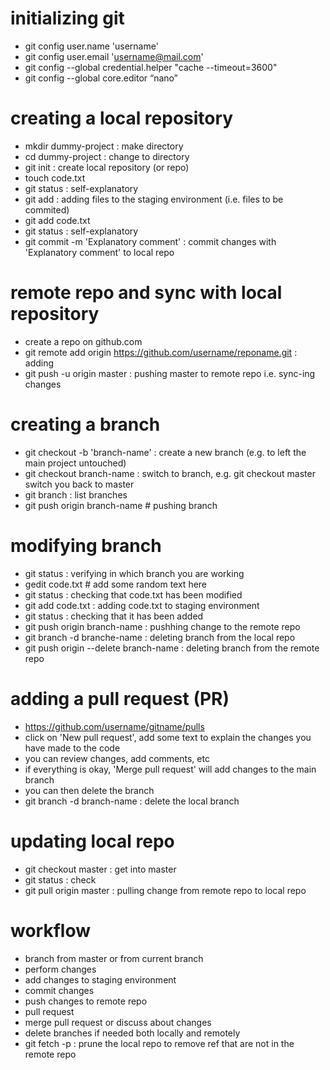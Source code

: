 # initializing git
- git config user.name 'username'
- git config user.email 'username@mail.com'
- git config --global credential.helper "cache --timeout=3600"
- git config --global core.editor “nano”

# creating a local repository
- mkdir dummy-project : make directory
- cd dummy-project : change to directory
- git init : create local repository (or repo)
- touch code.txt
- git status : self-explanatory
- git add : adding files to the staging environment (i.e. files to be commited)
- git add code.txt
- git status : self-explanatory
- git commit -m 'Explanatory comment' : commit changes with 'Explanatory comment' to local repo

# remote repo and sync with local repository
- create a repo on github.com
- git remote add origin https://github.com/username/reponame.git : adding 
- git push -u origin master : pushing master to remote repo i.e. sync-ing changes

# creating a branch
- git checkout -b 'branch-name' : create a new branch (e.g. to left the main project untouched)
- git checkout branch-name : switch to branch, e.g. git checkout master switch you back to master
- git branch : list branches
- git push origin branch-name # pushing branch

# modifying branch
- git status : verifying in which branch you are working
- gedit code.txt # add some random text here
- git status : checking that code.txt has been modified
- git add code.txt : adding code.txt to staging environment
- git status : checking that it has been added 
- git push origin branch-name : pushhing change to the remote repo
- git branch -d branche-name : deleting branch from the local repo
- git push origin --delete branch-name : deleting branch from the remote repo

# adding a pull request (PR)	
- https://github.com/username/gitname/pulls
- click on 'New pull request', add some text to explain the changes you have made to the code
- you can review changes, add comments, etc
- if everything is okay, 'Merge pull request' will add changes to the main branch
- you can then delete the branch
- git branch -d branch-name : delete the local branch

# updating local repo
- git checkout master : get into master
- git status : check
- git pull origin master : pulling change from remote repo to local repo

# workflow
- branch from master or from current branch
- perform changes
- add changes to staging environment
- commit changes
- push changes to remote repo
- pull request
- merge pull request or discuss about changes
- delete branches if needed both locally and remotely
- git fetch -p : prune the local repo to remove ref that are not in the remote repo
